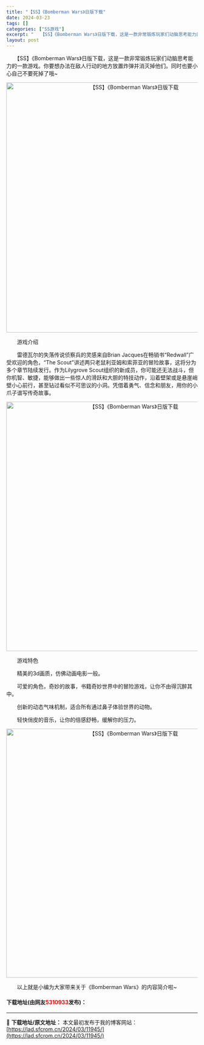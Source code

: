 ```yaml
---
title: "【SS】《Bomberman Wars》日版下载"
date: 2024-03-23
tags: []
categories: ["SS游戏"]
excerpt: "　　【SS】《Bomberman Wars》日版下载，这是一款非常锻炼玩家们动脑思考能力的一款游戏。你要想办法在敌人行动的地方放置炸弹并消灭掉他们。同时也要小心自己不要死掉了哦~ 　　游戏介绍 　　雷德瓦尔的失落传说侦察兵的灵感来自Brian Jacques在畅销书&ldquo;Redwall&amp;rd&hellip;"
layout: post
---
```


 <p>　　【SS】《Bomberman Wars》日版下载，这是一款非常锻炼玩家们动脑思考能力的一款游戏。你要想办法在敌人行动的地方放置炸弹并消灭掉他们。同时也要小心自己不要死掉了哦~</p> <p align="center"><img align="" border="0" src="https://lad.sfcrom.cn/wp-content/uploads/2024/03/20240323_65fefb77460dc.png" width="658" alt="【SS】《Bomberman Wars》日版下载" /></p> <p>　　游戏介绍</p> <p>　　雷德瓦尔的失落传说侦察兵的灵感来自Brian Jacques在畅销书&ldquo;Redwall&rdquo;广受欢迎的角色，&ldquo;The Scout&rdquo;讲述两只老鼠利亚姆和索菲亚的冒险故事，这将分为多个章节陆续发行。作为Lilygrove Scout组织的新成员，你可能还无法战斗，但你机智、敏捷，能够做出一些惊人的滑跃和大胆的特技动作，沿着壁架或是悬崖峭壁小心前行，甚至钻过看似不可思议的小洞。凭借着勇气、信念和朋友，用你的小爪子谱写传奇故事。</p> <p align="center"><img align="" border="0" src="https://lad.sfcrom.cn/wp-content/uploads/2024/03/20240323_65fefb7800aa2.png" width="656" alt="【SS】《Bomberman Wars》日版下载" /></p> <p>　　游戏特色</p> <p>　　精美的3d画质，仿佛动画电影一般。</p> <p>　　可爱的角色，奇妙的故事，书籍奇妙世界中的冒险游戏，让你不由得沉醉其中。</p> <p>　　创新的动态气味机制，适合所有通过鼻子体验世界的动物。</p> <p>　　轻快俏皮的音乐，让你的倍感舒畅，缓解你的压力。</p> <p align="center"><img align="" border="0" src="https://lad.sfcrom.cn/wp-content/uploads/2024/03/20240323_65fefb78d6a6f.png" width="655" alt="【SS】《Bomberman Wars》日版下载" /></p> <p>　　以上就是小编为大家带来关于《Bomberman Wars》的内容简介啦~</p> <p><h4>下载地址(由网友<font color="red">5310933</font>发布)：</h4></p> 

---
📖 **下载地址/原文地址：** 本文最初发布于我的博客网站：[https://lad.sfcrom.cn/2024/03/11945/](https://lad.sfcrom.cn/2024/03/11945/)
